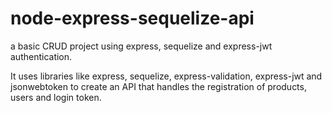# node-express-sequelize-api
a basic CRUD project using express, sequelize and express-jwt authentication.
<br>

It uses libraries like express, sequelize, express-validation, express-jwt and jsonwebtoken to create an API that handles the registration of products, users and login token.

